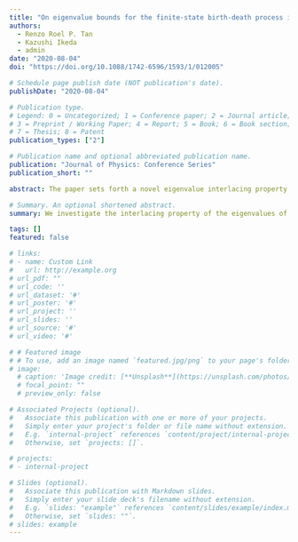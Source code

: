 ```yaml
---
title: "On eigenvalue bounds for the finite-state birth-death process intensity matrix"
authors:
  - Renzo Roel P. Tan
  - Kazushi Ikeda
  - admin
date: "2020-08-04"
doi: "https://doi.org/10.1088/1742-6596/1593/1/012005"

# Schedule page publish date (NOT publication's date).
publishDate: "2020-08-04"

# Publication type.
# Legend: 0 = Uncategorized; 1 = Conference paper; 2 = Journal article;
# 3 = Preprint / Working Paper; 4 = Report; 5 = Book; 6 = Book section;
# 7 = Thesis; 8 = Patent
publication_types: ["2"]

# Publication name and optional abbreviated publication name.
publication: "Journal of Physics: Conference Series"
publication_short: ""

abstract: The paper sets forth a novel eigenvalue interlacing property across the finite-state birth-death process intensity matrix and two clearly identified submatrices as an extension of Cauchy's interlace theorem for Hermitian matrix eigenvalues. A supplemental proof involving an examination of probabilities acquired from specific movements across states and a derivation of a form for the eigenpolynomial of the matrix through convolution and Laplace transform is then presented towards uncovering a similar characteristic for the general Markov chain transition rate matrix. Consequently, the proposition generates bounds for each eigenvalue of the original matrix, easing numerical computation. To conclude, the applicability of the property to some real square matrices upon transformation is explored.

# Summary. An optional shortened abstract.
summary: We investigate the interlacing property of the eigenvalues of the intensity matrix of a finite-state birth-death process.

tags: []
featured: false

# links:
# - name: Custom Link
#   url: http://example.org
# url_pdf: ""
# url_code: ''
# url_dataset: '#'
# url_poster: '#'
# url_project: ''
# url_slides: ''
# url_source: '#'
# url_video: '#'

# # Featured image
# # To use, add an image named `featured.jpg/png` to your page's folder. 
# image:
  # caption: 'Image credit: [**Unsplash**](https://unsplash.com/photos/s9CC2SKySJM)'
  # focal_point: ""
  # preview_only: false

# Associated Projects (optional).
#   Associate this publication with one or more of your projects.
#   Simply enter your project's folder or file name without extension.
#   E.g. `internal-project` references `content/project/internal-project/index.md`.
#   Otherwise, set `projects: []`.

# projects:
# - internal-project

# Slides (optional).
#   Associate this publication with Markdown slides.
#   Simply enter your slide deck's filename without extension.
#   E.g. `slides: "example"` references `content/slides/example/index.md`.
#   Otherwise, set `slides: ""`.
# slides: example
---
```

